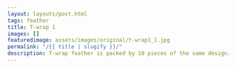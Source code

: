 ```yaml
---
layout: layouts/post.html
tags: feather
title: T-wrap 1
images: []
featuredimage: assets/images/original/t-wrap1_1.jpg
permalink: "/{{ title | slugify }}/"
description: T-wrap feather is packed by 10 pieces of the same design.
---
```

